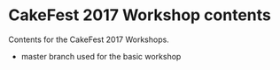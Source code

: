 # CakeFest 2017 Workshop contents

Contents for the CakeFest 2017 Workshops.

* master branch used for the basic workshop